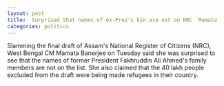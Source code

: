 ```yaml
---
layout: post
title:  Surprised that names of ex-Prez's kin are not on NRC  Mamata
categories: politics
---
```


Slamming the final draft of Assam's National Register of Citizens (NRC), West Bengal CM Mamata Banerjee on Tuesday said she was surprised to see that the names of former President Fakhruddin Ali Ahmed's family members are not on the list. She also claimed that the 40 lakh people excluded from the draft were being made refugees in their country.

 